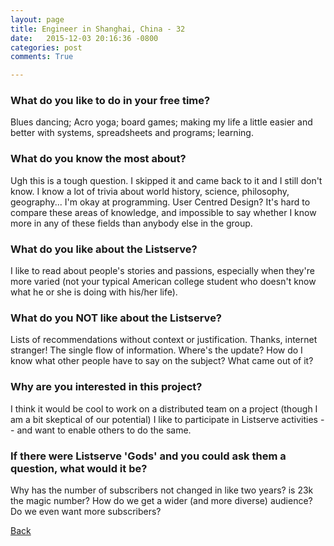 ```yaml
---
layout: page
title: Engineer in Shanghai, China - 32
date:   2015-12-03 20:16:36 -0800
categories: post
comments: True

---
```


### What do you like to do in your free time?
<p>Blues dancing; Acro yoga; board games; making my life a little easier and better with systems, spreadsheets and programs; learning.</p>

### What do you know the most about?
<p>Ugh this is a tough question. I skipped it and came back to it and I still don't know. I know a lot of trivia about world history, science, philosophy, geography... I'm okay at programming. User Centred Design? It's hard to compare these areas of knowledge, and impossible to say whether I know more in any of these fields than anybody else in the group.</p>

### What do you like about the Listserve?
<p>I like to read about people's stories and passions, especially when they're more varied (not your typical American college student who doesn't know what he or she is doing with his/her life).</p>

### What do you NOT like about the Listserve?
<p>Lists of recommendations without context or justification. Thanks, internet stranger!
The single flow of information. Where's the update? How do I know what other people have to say on the subject? What came out of it?</p>

### Why are you interested in this project?
<p>I think it would be cool to work on a distributed team on a project (though I am a bit skeptical of our potential)
I like to participate in Listserve activities -- and want to enable others to do the same.</p>

### If there were Listserve 'Gods' and you could ask them a question, what would it be?
<p>Why has the number of subscribers not changed in like two years? is 23k the magic number? How do we get a wider (and more diverse) audience? Do we even want more subscribers? </p>

[Back][1]

[1]: /home/responders/all